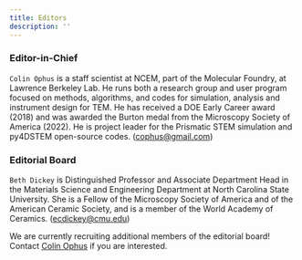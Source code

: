 ```yaml
---
title: Editors
description: ''
---
```



### Editor-in-Chief

`Colin Ophus` is a staff scientist at NCEM, part of the Molecular Foundry, at Lawrence Berkeley Lab. He runs both a research group and user program focused on methods, algorithms, and codes for simulation, analysis and instrument design for TEM. He has received a DOE Early Career award (2018) and was awarded the Burton medal from the Microscopy Society of America (2022). He is project leader for the Prismatic STEM simulation and py4DSTEM open-source codes. (cophus@gmail.com)


### Editorial Board


`Beth Dickey` is Distinguished Professor and Associate Department Head in the Materials Science and Engineering Department at North Carolina State University. She is a Fellow of the Microscopy Society of America and of the American Ceramic Society, and is a member of the World Academy of Ceramics. (ecdickey@cmu.edu)


We are currently recruiting additional members of the editorial board!  Contact [Colin Ophus](mailto:cophus@gmail.com) if you are interested.

